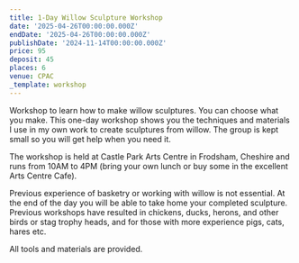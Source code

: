 ```yaml
---
title: 1-Day Willow Sculpture Workshop
date: '2025-04-26T00:00:00.000Z'
endDate: '2025-04-26T00:00:00.000Z'
publishDate: '2024-11-14T00:00:00.000Z'
price: 95
deposit: 45
places: 6
venue: CPAC
_template: workshop
---
```



Workshop to learn how to make willow sculptures. You can choose what you make. This one-day workshop shows you the techniques and materials I use in my own work to create sculptures from willow. The group is kept small so you will get help when you need it.

The workshop is held at Castle Park Arts Centre in Frodsham, Cheshire and runs from 10AM to 4PM (bring your own lunch or buy some in the excellent Arts Centre Cafe).

Previous experience of basketry or working with willow is not essential. At the end of the day you will be able to take home your completed sculpture. Previous workshops have resulted in chickens, ducks, herons, and other birds or stag trophy heads, and for those with more experience pigs, cats, hares etc.

All tools and materials are provided.
